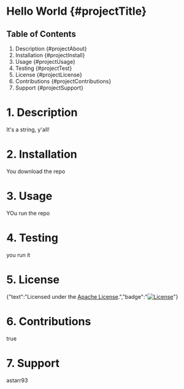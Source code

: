 # Hello World {#projectTitle}

  ## Table of Contents 

  1. Description {#projectAbout}
  2. Installation {#projectInstall}
  3. Usage {#projectUsage}
  4. Testing {#projectTest}
  5. License {#projectLicense}
  6. Contributions {#projectContributions}
  7. Support {#projectSupport}
  
  # 1. Description
  It's a string, y'all!

  # 2. Installation
  You download the repo

  # 3. Usage
  YOu run the repo

  # 4. Testing
  you run it

  # 5. License
  {"text":"Licensed under the [Apache License](https://spdx.org/licenses/Apache-2.0.html).","badge":"[![License](https://img.shields.io/badge/License-Apache%202.0-blue.svg)](https://opensource.org/licenses/Apache-2.0)"}

  # 6. Contributions
  true

  # 7. Support
  astarr93

  